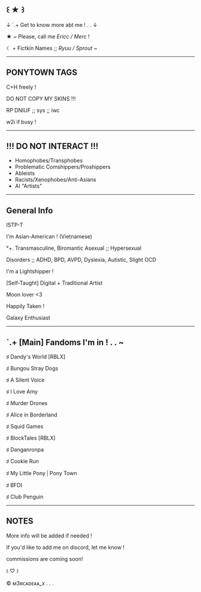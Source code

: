 ꒰ ★ ꒱
---

↓ `.+ Get to know more abt me ! . . ↓

★ ~ Please, call me *Ericc / Merc* !

☾ + Fictkin Names ;; *Ryuu / Sprout* ~

---
PONYTOWN TAGS
---

C+H freely !

DO NOT COPY MY SKINS !!!

RP DNIUF ;; sys ;; iwc

w2i if busy !

---
!!! DO NOT INTERACT !!!
---

- Homophobes/Transphobes
- Problematic Comshippers/Proshippers
- Ableists
- Racists/Xenophobes/Anti-Asians
- AI "Artists"

---
General Info
---
ISTP-T

I'm Asian-American ! (Vietnamese)

°+. Transmasculine, Biromantic Asexual ;; Hypersexual 

Disorders ;; ADHD, BPD, AVPD, Dyslexia, Autistic, Slight OCD

I'm a Lightshipper !

[Self-Taught] Digital + Traditional Artist

Moon lover <3 

Happily Taken !

Galaxy Enthusiast

---
`.+ [Main] Fandoms I'm in ! . .  ~
---

♯ Dandy's World [RBLX]

♯ Bungou Stray Dogs

♯ A Silent Voice

♯ I Love Amy

♯ Murder Drones

♯ Alice in Borderland

♯ Squid Games

♯ BlockTales [RBLX]

♯ Danganronpa 

♯ Cookie Run

♯ My Little Pony ⸽ Pony Town

♯ BFDI

♯ Club Penguin

---
NOTES
---

More info will be added if needed ! 

If you'd like to add me on discord, let me know !

commissions are coming soon!

꒰ ♡ ꒱

© ᴍ3ʀᴄᴀᴅᴇᴀᴀ_x . . .



<!---
m3rcadeaa-x/m3rcadeaa-x is a ✨ special ✨ repository because its `README.md` (this file) appears on your GitHub profile.
You can click the Preview link to take a look at your changes.
--->
